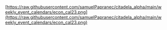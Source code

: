 [https://raw.githubusercontent.com/samuelPapranec/citadela_alpha/main/weekly_event_calendars/econ_cal23.png](https://raw.githubusercontent.com/samuelPapranec/citadela_alpha/main/weekly_event_calendars/econ_cal23.png)
